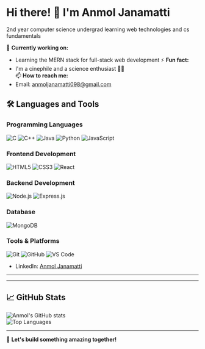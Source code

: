 # Hi there! 👋 I'm Anmol Janamatti  
2nd year computer science undergrad learning web technologies and cs fundamentals

🔭 **Currently working on:**  
- Learning the MERN stack for full-stack web development
⚡ **Fun fact:**  
- I'm a cinephile and a science enthusiast 🚀🎥  
📫 **How to reach me:**  
- Email: anmoljanamatti098@gmail.com  
## 🛠️ Languages and Tools  

### Programming Languages  
![C](https://img.shields.io/badge/C-%2300599C.svg?style=for-the-badge&logo=c&logoColor=white)  ![C++](https://img.shields.io/badge/C++-%2300599C.svg?style=for-the-badge&logo=c%2B%2B&logoColor=white)  ![Java](https://img.shields.io/badge/Java-ED8B00?style=for-the-badge&logo=java&logoColor=white)  ![Python](https://img.shields.io/badge/Python-3776AB?style=for-the-badge&logo=python&logoColor=white) ![JavaScript](https://img.shields.io/badge/JavaScript-%23F7DF1E.svg?style=for-the-badge&logo=javascript&logoColor=black)  

### Frontend Development  
![HTML5](https://img.shields.io/badge/HTML5-%23E34F26.svg?style=for-the-badge&logo=html5&logoColor=white)  ![CSS3](https://img.shields.io/badge/CSS3-%231572B6.svg?style=for-the-badge&logo=css3&logoColor=white)  ![React](https://img.shields.io/badge/React-%2320232a.svg?style=for-the-badge&logo=react&logoColor=%2361DAFB)  

### Backend Development  
![Node.js](https://img.shields.io/badge/Node.js-43853D?style=for-the-badge&logo=node-dot-js&logoColor=white)  ![Express.js](https://img.shields.io/badge/Express.js-%23404d59.svg?style=for-the-badge&logo=express&logoColor=%2361DAFB)  

### Database  
![MongoDB](https://img.shields.io/badge/MongoDB-%234ea94b.svg?style=for-the-badge&logo=mongodb&logoColor=white)  

### Tools & Platforms  
![Git](https://img.shields.io/badge/Git-F05032?style=for-the-badge&logo=git&logoColor=white)  ![GitHub](https://img.shields.io/badge/GitHub-%23121011.svg?style=for-the-badge&logo=github&logoColor=white)  ![VS Code](https://img.shields.io/badge/VS_Code-0078d7?style=for-the-badge&logo=visual-studio-code&logoColor=white)  

- LinkedIn: [Anmol Janamatti](https://www.linkedin.com/in/anmol-janamatti/)  

---

---

## 📈 GitHub Stats  

![Anmol's GitHub stats](https://github-readme-stats.vercel.app/api?username=anmol-janamatti&show_icons=true&theme=radical)  
![Top Languages](https://github-readme-stats.vercel.app/api/top-langs/?username=yourusername&layout=compact&theme=radical)

---

🌟 **Let's build something amazing together!**
